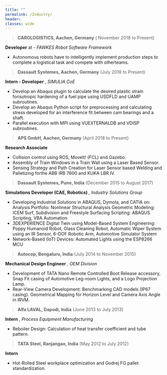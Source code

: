 ```yaml
---
title: ""
permalink: /Industry/
header:
classes: wide
---
```



>  **CAROLOGISTICS, Aachen, Germany** ( November 2018 to Present)

**Developer** at *- FAWKES Robot Software Framework*

-   Autonomous robots have to intelligently implement production steps to complete a logistical task and compete with otherteams.

>   **Dassault Systemes, Aachen, Germany** (July 2018 to Present)

**Intern - Developer** *, SIMULIA CoE*
-   Develop an Abaqus plugin to calculate the desired plastic strain forisotropic
    hardening of a fuel pipe using USDFLD and UAMP subroutines.
-   Develop an Abaqus Python script for preprocessing and calculating stress
    developed for an interference fit between cam bearings and a shaft.
-   Parallel execution with MPI using VUEXTERNALDB and VDISP subroutines.

>   **APS GmbH, Aachen, Germany** (April 2018 to Present)

**Research Associate**

-   Collision control using ROS, MoveIt! (FCL) and Gazebo.
-   Assembly of Train Windows in a Train Wall using a Laser Based Sensor.
-   Sensing Strategy and Path Creation for Laser Sensor based Welding and
    Palletizing forthe ABB IRB 7600 and KUKA LBR IV.

>   **Dassault Systemes, Pune, India** (December 2015 to August 2017)

**Simulations Developer (CAE, Robotics)** *, Industry Solutions Group*
-   Developing Industrial Solutions in ABAQUS, Dymola, and CATIA on:
    Analysis Portfolio: Nonlinear Structural Analysis
    Geometric Modeling: ICEM Surf, Subdivision and Freestyle Surfacing
    Scripting: ABAQUS Scripting, VBA Automation
-   3DEXPERIENCE Digital Twin using Model-Based System Engineering:
    Poppy Humanoid Robot, Glass Cleaning Robot, Automatic Wiper System using
    an IR Sensor, 6-DOF Robotic Arm, Automotive Simulator System
-   Network-Based (IoT) Devices: Automated Lights using the ESP8266 MCU

>   **Autocop, Bengaluru, India** (July 2014 to November 2015)

**Mechanical Design Engineer** *, OEM Division*
-   Development of TATA Nano Remote Controlled Boot Release accessory, Snap
    Fit casing of Automotive Leg-room Lights, and a Logo Projection Lamp.
-   Rear-View Camera Development: Benchmarking CAD models (IP67 casing).
    Geometrical Mapping for Horizon Level and Camera Axis Angle in IRVM.

>   **Alfa LAVAL, Dapodi, India** (June 2013 to July 2013)

**Intern** *, Process Equipment Manufacturing*
-   Reboiler Design: Calculation of heat transfer coefficient and tube pattern.

>   **TATA Steel, Ranjangao, India** (May 2012 to July 2012)

**Intern**
-   Hot-Rolled Steel workplace optimization and Godrej FG pallet standardization.


